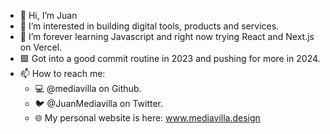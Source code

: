 - 👋 Hi, I’m Juan
- 👀 I’m interested in building digital tools, products and services.
- 🌱 I’m forever learning Javascript and right now trying React and Next.js on Vercel.
- 🟩 Got into a good commit routine in 2023 and pushing for more in 2024.
- 📫 How to reach me:
  - 💻 @mediavilla on Github.
  - 🐦 @JuanMediavilla on Twitter.
  - 🌐 My personal website is here: www.mediavilla.design

<!---
mediavilla/mediavilla is a ✨ special ✨ repository because its `README.md` (this file) appears on your GitHub profile.
You can click the Preview link to take a look at your changes.
--->
